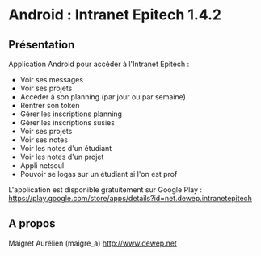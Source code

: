 Android : Intranet Epitech 1.4.2
==============================


Présentation
------------
Application Android pour accéder à l'Intranet Epitech :
- Voir ses messages
- Voir ses projets
- Accéder à son planning (par jour ou par semaine)
- Rentrer son token
- Gérer les inscriptions planning
- Gérer les inscriptions susies
- Voir ses projets
- Voir ses notes
- Voir les notes d'un étudiant
- Voir les notes d'un projet
- Appli netsoul
- Pouvoir se logas sur un étudiant si l'on est prof

L'application est disponible gratuitement sur Google Play : https://play.google.com/store/apps/details?id=net.dewep.intranetepitech


A propos
--------
Maigret Aurélien (maigre_a)
http://www.dewep.net
